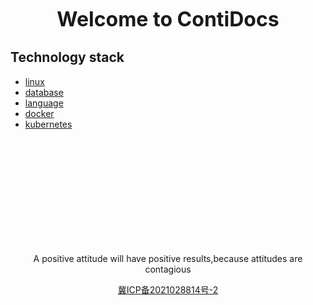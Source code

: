 <p align="center"><font size="6"><b>Welcome to ContiDocs</b></font></p>

## Technology stack
* [linux](linux/README.md)
* [database](database/README.md)
* [language](language/README.md)
* [docker](docker/README.md)
* [kubernetes](kubernetes/README.md)





<br/><br/><br/><br/><br/><br/><br/><br/><br/><br/>

<p align="center">A positive attitude will have positive results,because attitudes are contagious</p>
<p align="center"><a href="https://beian.miit.gov.cn">冀ICP备2021028814号-2</a></p>